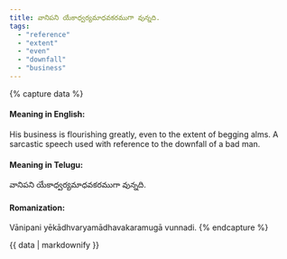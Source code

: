 ```yaml
---
title: వానిపని యేకాధ్వర్యమాధవకరముగా వున్నది.
tags:
  - "reference"
  - "extent"
  - "even"
  - "downfall"
  - "business"
---
```


{% capture data %}
#### Meaning in English:
His business is flourishing greatly, even to the extent of begging alms.
A sarcastic speech used with reference to the downfall of a bad man.

#### Meaning in Telugu:
వానిపని యేకాధ్వర్యమాధవకరముగా వున్నది.

#### Romanization:
Vānipani yēkādhvaryamādhavakaramugā vunnadi.
{% endcapture %}

{{ data | markdownify }}

